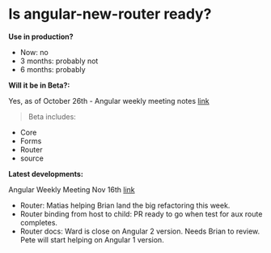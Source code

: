# Is angular-new-router ready?

**Use in production?**

* Now: no
* 3 months: probably not
* 6 months: probably

**Will it be in Beta?:**

Yes, as of October 26th - Angular weekly meeting notes [link](https://docs.google.com/document/d/150lerb1LmNLuau_a_EznPV1I1UHMTbEl61t4hZ7ZpS0/edit#)


>Beta includes:
* Core
* Forms
* Router
* source


**Latest developments:**

Angular Weekly Meeting Nov 16th [link](https://docs.google.com/document/d/150lerb1LmNLuau_a_EznPV1I1UHMTbEl61t4hZ7ZpS0/edit#)

* Router: Matias helping Brian land the big refactoring this week.
* Router binding from host to child:  PR ready to go when test for aux route completes.
* Router docs: Ward is close on Angular 2 version.  Needs Brian to review.  Pete will start helping on Angular 1 version.
